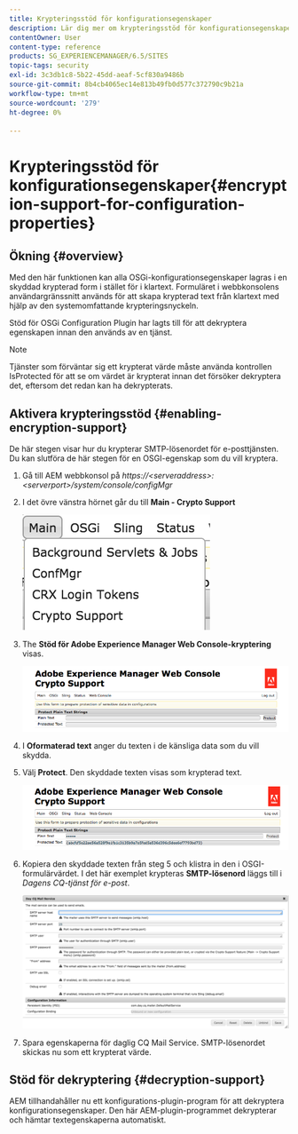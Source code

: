 ```yaml
---
title: Krypteringsstöd för konfigurationsegenskaper
description: Lär dig mer om krypteringsstöd för konfigurationsegenskaper i AEM.
contentOwner: User
content-type: reference
products: SG_EXPERIENCEMANAGER/6.5/SITES
topic-tags: security
exl-id: 3c3db1c8-5b22-45dd-aeaf-5cf830a9486b
source-git-commit: 8b4cb4065ec14e813b49fb0d577c372790c9b21a
workflow-type: tm+mt
source-wordcount: '279'
ht-degree: 0%

---
```


# Krypteringsstöd för konfigurationsegenskaper{#encryption-support-for-configuration-properties}

## Ökning {#overview}

Med den här funktionen kan alla OSGi-konfigurationsegenskaper lagras i en skyddad krypterad form i stället för i klartext. Formuläret i webbkonsolens användargränssnitt används för att skapa krypterad text från klartext med hjälp av den systemomfattande krypteringsnyckeln.

Stöd för OSGi Configuration Plugin har lagts till för att dekryptera egenskapen innan den används av en tjänst.

>[!NOTE]
>
>Tjänster som förväntar sig ett krypterat värde måste använda kontrollen IsProtected för att se om värdet är krypterat innan det försöker dekryptera det, eftersom det redan kan ha dekrypterats.

## Aktivera krypteringsstöd {#enabling-encryption-support}

De här stegen visar hur du krypterar SMTP-lösenordet för e-posttjänsten. Du kan slutföra de här stegen för en OSGI-egenskap som du vill kryptera.

1. Gå till AEM webbkonsol på *https://&lt;serveraddress>:&lt;serverport>/system/console/configMgr*
1. I det övre vänstra hörnet går du till **Main - Crypto Support**

   ![chlimage_1-325](assets/chlimage_1-325.png)

1. The **Stöd för Adobe Experience Manager Web Console-kryptering** visas.

   ![screen_shot_2018-08-01at113417am](assets/screen_shot_2018-08-01at113417am.png)

1. I **Oformaterad text** anger du texten i de känsliga data som du vill skydda.
1. Välj **Protect**. Den skyddade texten visas som krypterad text.

   ![screen_shot_2018-08-01at113844am](assets/screen_shot_2018-08-01at113844am.png)

1. Kopiera den skyddade texten från steg 5 och klistra in den i OSGI-formulärvärdet. I det här exemplet krypteras **SMTP-lösenord** läggs till i *Dagens CQ-tjänst för e-post*.

   ![screen_shot_2016-12-18at105809pm](assets/screen_shot_2016-12-18at105809pm.png)

1. Spara egenskaperna för daglig CQ Mail Service. SMTP-lösenordet skickas nu som ett krypterat värde.

## Stöd för dekryptering {#decryption-support}

AEM tillhandahåller nu ett konfigurations-plugin-program för att dekryptera konfigurationsegenskaper. Den här AEM-plugin-programmet dekrypterar och hämtar textegenskaperna automatiskt.
